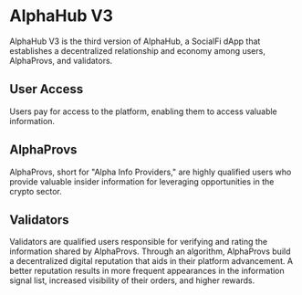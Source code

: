 # AlphaHub V3

AlphaHub V3 is the third version of AlphaHub, a SocialFi dApp that establishes a decentralized relationship and economy among users, AlphaProvs, and validators.

## User Access
Users pay for access to the platform, enabling them to access valuable information.

## AlphaProvs
AlphaProvs, short for "Alpha Info Providers," are highly qualified users who provide valuable insider information for leveraging opportunities in the crypto sector.

## Validators
Validators are qualified users responsible for verifying and rating the information shared by AlphaProvs. Through an algorithm, AlphaProvs build a decentralized digital reputation that aids in their platform advancement. A better reputation results in more frequent appearances in the information signal list, increased visibility of their orders, and higher rewards.
